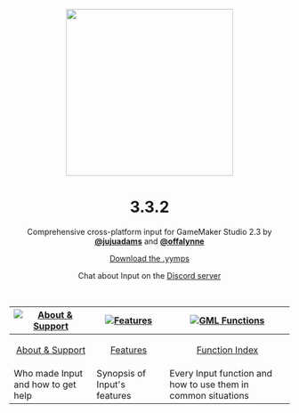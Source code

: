 <p align="center"><img src="https://raw.githubusercontent.com/JujuAdams/input/master/LOGO_small.png" style="display:block; margin:auto; width:300px"></p>
<h1 align="center">3.3.2</h1>

<p align="center">Comprehensive cross-platform input for GameMaker Studio 2.3 by <a href="http://www.jujuadams.com/"><b>@jujuadams</b></a> and <a href="https://offalynne.neocities.org/"><b>@offalynne</b></p>

<p align="center"><a href="https://github.com/JujuAdams/input/releases/">Download the .yymps</a></p>
<p align="center">Chat about Input on the <a href="https://discord.gg/8krYCqr">Discord server</a></p>

&nbsp;

|[![About & Support](https://raw.githubusercontent.com/wiki/JujuAdams/scribble/images/faq.png)](https://github.com/JujuAdams/input/wiki/About-&-Support)|[![Features](https://raw.githubusercontent.com/wiki/JujuAdams/scribble/images/features.png)](https://github.com/JujuAdams/input/wiki/Features)|[![GML Functions](https://raw.githubusercontent.com/wiki/JujuAdams/scribble/images/code.png)](https://github.com/JujuAdams/input/wiki/Function-Index)|
|----------------------|----------------------|----------------------|
|<p align="center">[About & Support](https://github.com/JujuAdams/input/wiki/About-&-Support)</p>|<p align="center">[Features](https://github.com/JujuAdams/input/wiki/Features)</p>|<p align="center">[Function Index](https://github.com/JujuAdams/input/wiki/Function-Index)</p>|
|Who made Input and how to get help| Synopsis of Input's features | Every Input function and how to use them in common situations |
